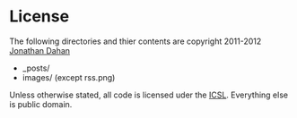# License #

The following directories and thier contents are copyright 2011-2012 [Jonathan Dahan](mailto:jonathan@jedahan.com)

  * _posts/
  * images/ (except rss.png)

Unless otherwise stated, all code is licensed uder the [ICSL](ICSL).
Everything else is public domain.
